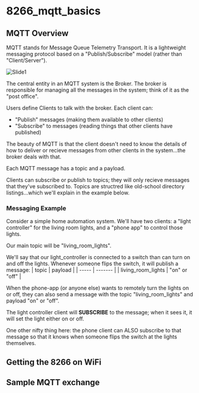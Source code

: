 # 8266_mqtt_basics

## MQTT Overview

MQTT stands for Message Queue Telemetry Transport.  It is a lightweight messaging protocol based on a "Publish/Subscribe" model (rather than "Client/Server").

![Slide1](https://github.com/gsalaman/8266_mqtt_basics/assets/43499190/4ef1422d-7050-4fb4-aabd-ed340ee50233)

The central entity in an MQTT system is the Broker.  The broker is responsible for managing all the messages in the system; think of it as the "post office".

Users define Clients to talk with the broker.  Each client can:
* "Publish" messages (making them available to other clients)
* "Subscribe" to messages (reading things that other clients have published)

The beauty of MQTT is that the client doesn't need to know the details of how to deliver or recieve messages from other clients in the system...the broker deals with that.

Each MQTT message has a topic and a payload.

Clients can subscribe or publish to topics; they will only recieve messages that they've subscribed to.  Topics are structred like old-school directory listings...which we'll explain in the example below.

### Messaging Example
Consider a simple home automation system.  We'll have two clients: a "light controller" for the living room lights, and a "phone app" to control those lights.

Our main topic will be "living_room_lights". 

We'll say that our light_controller is connected to a switch than can turn on and off the lights.  Whenever someone flips the switch, it will publish a message:
| topic | payload |
| ----- | ------- |
| living_room_lights | "on" or "off" |

When the phone-app (or anyone else) wants to remotely turn the lights on or off, they can also send a message with the topic "living_room_lights" and payload "on" or "off".

The light controller client will **SUBSCRIBE** to the message; when it sees it, it will set the light either on or off.

One other nifty thing here:  the phone client can ALSO subscribe to that message so that it knows when someone flips the switch at the lights themselves.


## Getting the 8266 on WiFi

## Sample MQTT exchange
 

